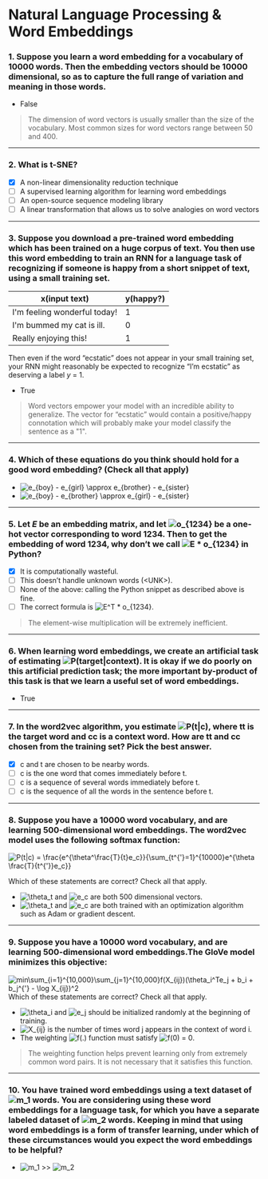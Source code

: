 # Natural Language Processing & Word Embeddings

### 1. Suppose you learn a word embedding for a vocabulary of 10000 words. Then the embedding vectors should be 10000 dimensional, so as to capture the full range of variation and meaning in those words.
- False
> The dimension of word vectors is usually smaller than the size of the vocabulary. Most common sizes for word vectors range between 50 and 400. 
---

### 2. What is t-SNE?
- [x] A non-linear dimensionality reduction technique
- [ ] A supervised learning algorithm for learning word embeddings
- [ ] An open-source sequence modeling library
- [ ] A linear transformation that allows us to solve analogies on word vectors
---

### 3. Suppose you download a pre-trained word embedding which has been trained on a huge corpus of text. You then use this word embedding to train an RNN for a language task of recognizing if someone is happy from a short snippet of text, using a small training set.
x(input text) | y(happy?)
---|---
I'm feeling wonderful today! | 1
I'm bummed my cat is ill. | 0
Really enjoying this! | 1

Then even if the word “ecstatic” does not appear in your small training set, your RNN might reasonably be expected to recognize “I’m ecstatic” as deserving a label _y_ = 1.
- True
> Word vectors empower your model with an incredible ability to generalize. The vector for “ecstatic” would contain a positive/happy connotation which will probably make your model classify the sentence as a "1".
---

### 4. Which of these equations do you think should hold for a good word embedding? (Check all that apply) 
- <img src="https://latex.codecogs.com/svg.image?e_{boy}&space;-&space;e_{girl}&space;\approx&space;e_{brother}&space;-&space;e_{sister}" title="e_{boy} - e_{girl} \approx e_{brother} - e_{sister}" />
- <img src="https://latex.codecogs.com/svg.image?e_{boy}&space;-&space;e_{brother}&space;\approx&space;e_{girl}&space;-&space;e_{sister}" title="e_{boy} - e_{brother} \approx e_{girl} - e_{sister}" />
---

### 5. Let _E_ be an embedding matrix, and let <img src="https://latex.codecogs.com/svg.image?o_{1234}" title="o_{1234}" /> be a one-hot vector corresponding to word 1234. Then to get the embedding of word 1234, why don’t we call <img src="https://latex.codecogs.com/svg.image?E&space;*&space;o_{1234}" title="E * o_{1234}" /> in Python?
- [x] It is computationally wasteful.
- [ ] This doesn’t handle unknown words (\<UNK>).
- [ ] None of the above: calling the Python snippet as described above is fine.
- [ ] The correct formula is <img src="https://latex.codecogs.com/svg.image?E^T&space;*&space;o_{1234}" title="E^T * o_{1234}" />.
> The element-wise multiplication will be extremely inefficient.
---

### 6. When learning word embeddings, we create an artificial task of estimating <img src="https://latex.codecogs.com/svg.image?P(target|context)" title="P(target|context)" />. It is okay if we do poorly on this artificial prediction task; the more important by-product of this task is that we learn a useful set of word embeddings.
- True
---

### 7. In the word2vec algorithm, you estimate <img src="https://latex.codecogs.com/svg.image?P(t|c)" title="P(t|c)" />, where tt is the target word and cc is a context word. How are tt and cc chosen from the training set? Pick the best answer.
- [x] c and t are chosen to be nearby words.
- [ ] c is the one word that comes immediately before t.
- [ ] c is a sequence of several words immediately before t.
- [ ] c is the sequence of all the words in the sentence before t.
---

### 8. Suppose you have a 10000 word vocabulary, and are learning 500-dimensional word embeddings. The word2vec model uses the following softmax function:

<img src="https://latex.codecogs.com/svg.image?P(t|c)&space;=&space;\frac{e^{\theta^\frac{T}{t}e_c}}{\sum_{t^{'}=1}^{10000}e^{\theta&space;\frac{T}{t^{'}}e_c}}" title="P(t|c) = \frac{e^{\theta^\frac{T}{t}e_c}}{\sum_{t^{'}=1}^{10000}e^{\theta \frac{T}{t^{'}}e_c}}" />

Which of these statements are correct? Check all that apply.

- <img src="https://latex.codecogs.com/svg.image?\theta_t&space;" title="\theta_t " /> and <img src="https://latex.codecogs.com/svg.image?e_c" title="e_c" /> are both 500 dimensional vectors.
- <img src="https://latex.codecogs.com/svg.image?\theta_t&space;" title="\theta_t " /> and <img src="https://latex.codecogs.com/svg.image?e_c" title="e_c" /> are both trained with an optimization algorithm such as Adam or gradient descent.
---

### 9. Suppose you have a 10000 word vocabulary, and are learning 500-dimensional word embeddings.The GloVe model minimizes this objective:
<img src="https://latex.codecogs.com/svg.image?min\sum_{i=1}^{10,000}\sum_{j=1}^{10,000}f(X_{ij})(\theta_i^Te_j&space;&plus;&space;b_i&space;&plus;&space;b_j^{'}&space;-&space;\log&space;X_{ij})^2" title="min\sum_{i=1}^{10,000}\sum_{j=1}^{10,000}f(X_{ij})(\theta_i^Te_j + b_i + b_j^{'} - \log X_{ij})^2" />
Which of these statements are correct? Check all that apply.

- <img src="https://latex.codecogs.com/svg.image?\theta_i" title="\theta_i" /> and <img src="https://latex.codecogs.com/svg.image?e_j" title="e_j" /> should be initialized randomly at the beginning of training.
- <img src="https://latex.codecogs.com/svg.image?X_{ij}" title="X_{ij}" /> is the number of times word j appears in the context of word i.
- The weighting <img src="https://latex.codecogs.com/svg.image?f(.)" title="f(.)" /> function  must satisfy <img src="https://latex.codecogs.com/svg.image?f(0)&space;=&space;0" title="f(0) = 0" />.
> The weighting function helps prevent learning only from extremely common word pairs. It is not necessary that it satisfies this function.
---

### 10. You have trained word embeddings using a text dataset of <img src="https://latex.codecogs.com/svg.image?m_1" title="m_1" /> words. You are considering using these word embeddings for a language task, for which you have a separate labeled dataset of <img src="https://latex.codecogs.com/svg.image?m_2" title="m_2" />  words. Keeping in mind that using word embeddings is a form of transfer learning, under which of these circumstances would you expect the word embeddings to be helpful?
- <img src="https://latex.codecogs.com/svg.image?m_1" title="m_1" /> >> <img src="https://latex.codecogs.com/svg.image?m_2" title="m_2" />






